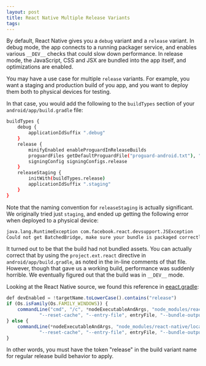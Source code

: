 ```yaml
---
layout: post
title: React Native Multiple Release Variants
tags:
---
```


By default, React Native gives you a `debug` variant and a `release` variant.
In debug mode, the app connects to a running packager service, and enables various
`__DEV__` checks that could slow down performance. In release mode, the JavaScript,
CSS and JSX are bundled into the app itself, and optimizations are enabled.

You may have a use case for multiple `release` variants. For example, you want
a staging and production build of you app, and you want to deploy them both
to physical devices for testing.

In that case, you would add the following to the `buildTypes` section of your
`android/app/build.gradle` file:

```bash
buildTypes {
    debug {
        applicationIdSuffix ".debug"
    }
    release {
        minifyEnabled enableProguardInReleaseBuilds
        proguardFiles getDefaultProguardFile("proguard-android.txt"), "proguard-rules.pro"
        signingConfig signingConfigs.release
    }
    releaseStaging {
        initWith(buildTypes.release)
        applicationIdSuffix ".staging"
    }
}
```

Note that the naming convention for `releaseStaging` is actually significant. We
originally tried just `staging`, and ended up getting the following error when
deployed to a physical device:

```bash
java.lang.RuntimeException com.facebook.react.devsupport.JSException
Could not get BatchedBridge, make sure your bundle is packaged correctly
```

It turned out to be that the build had not bundled assets. You can actually correct
that by using the `project.ext.react` directive in `android/app/build.gradle`, as
noted in the in-line comments of that file. However, though that gave us a working build,
performance was suddenly horrible. We eventually figured out that the build was in
`__DEV__` mode.

Looking at the React Native source, we found this reference in
[eeact.gradle](https://github.com/facebook/react-native/blob/e083f9a139b3f8c5552528f8f8018529ef3193b9/react.gradle#L79):

```javascript
def devEnabled = !targetName.toLowerCase().contains("release")
if (Os.isFamily(Os.FAMILY_WINDOWS)) {
    commandLine("cmd", "/c", *nodeExecutableAndArgs, "node_modules/react-native/local-cli/cli.js", "bundle", "--platform", "android", "--dev", "${devEnabled}",
            "--reset-cache", "--entry-file", entryFile, "--bundle-output", jsBundleFile, "--assets-dest", resourcesDir, *extraPackagerArgs)
} else {
    commandLine(*nodeExecutableAndArgs, "node_modules/react-native/local-cli/cli.js", "bundle", "--platform", "android", "--dev", "${devEnabled}",
            "--reset-cache", "--entry-file", entryFile, "--bundle-output", jsBundleFile, "--assets-dest", resourcesDir, *extraPackagerArgs)
}
```

In other words, you must have the token "release" in the build variant name for regular
release build behavior to apply.
